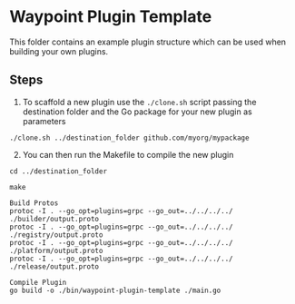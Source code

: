 # Waypoint Plugin Template

This folder contains an example plugin structure which can be used when building your own plugins.

## Steps

1. To scaffold a new plugin use the `./clone.sh` script passing the destination folder and the Go package
for your new plugin as parameters

```shell
./clone.sh ../destination_folder github.com/myorg/mypackage
```

2. You can then run the Makefile to compile the new plugin

```shell
cd ../destination_folder

make
```

```shell
Build Protos
protoc -I . --go_opt=plugins=grpc --go_out=../../../../ ./builder/output.proto
protoc -I . --go_opt=plugins=grpc --go_out=../../../../ ./registry/output.proto
protoc -I . --go_opt=plugins=grpc --go_out=../../../../ ./platform/output.proto
protoc -I . --go_opt=plugins=grpc --go_out=../../../../ ./release/output.proto

Compile Plugin
go build -o ./bin/waypoint-plugin-template ./main.go
```